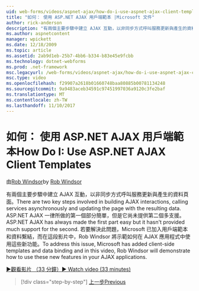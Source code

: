 ```yaml
---
uid: web-forms/videos/aspnet-ajax/how-do-i-use-aspnet-ajax-client-templates
title: "如何： 使用 ASP.NET AJAX 用戶端範本 |Microsoft 文件"
author: rick-anderson
description: "有兩個主要步驟中建立 AJAX 互動，以非同步方式呼叫服務更新與產生的資料頁面。 ASP.NET AJAX h..."
ms.author: aspnetcontent
manager: wpickett
ms.date: 12/18/2009
ms.topic: article
ms.assetid: 2ab9d1eb-25b7-4bb6-b334-b83e45e9fcbb
ms.technology: dotnet-webforms
ms.prod: .net-framework
msc.legacyurl: /web-forms/videos/aspnet-ajax/how-do-i-use-aspnet-ajax-client-templates
msc.type: video
ms.openlocfilehash: f29907a2618b01660748baa80885b00781134248
ms.sourcegitcommit: 9a9483aceb34591c97451997036a9120c3fe2baf
ms.translationtype: MT
ms.contentlocale: zh-TW
ms.lasthandoff: 11/10/2017
---
```

<a name="how-do-i-use-aspnet-ajax-client-templates"></a><span data-ttu-id="c6b39-104">如何： 使用 ASP.NET AJAX 用戶端範本</span><span class="sxs-lookup"><span data-stu-id="c6b39-104">How Do I: Use ASP.NET AJAX Client Templates</span></span>
====================
<span data-ttu-id="c6b39-105">由[Rob Windsor](https://twitter.com/robwindsor)</span><span class="sxs-lookup"><span data-stu-id="c6b39-105">by [Rob Windsor](https://twitter.com/robwindsor)</span></span>

<span data-ttu-id="c6b39-106">有兩個主要步驟中建立 AJAX 互動，以非同步方式呼叫服務更新與產生的資料頁面。</span><span class="sxs-lookup"><span data-stu-id="c6b39-106">There are two key steps involved in building AJAX interactions, calling services asynchronously and updating the page with the resulting data.</span></span> <span data-ttu-id="c6b39-107">ASP.NET AJAX 一律所做的第一個部分簡單，但是它尚未提供第二個多支援。</span><span class="sxs-lookup"><span data-stu-id="c6b39-107">ASP.NET AJAX has always made the first part easy but it hasn't provided much support for the second.</span></span> <span data-ttu-id="c6b39-108">若要解決此問題，Microsoft 已加入用戶端範本和資料繫結，而在這段影片中，Rob Windsor 將示範如何在 AJAX 應用程式中使用這些新功能。</span><span class="sxs-lookup"><span data-stu-id="c6b39-108">To address this issue, Microsoft has added client-side templates and data binding and in this video, Rob Windsor will demonstrate how to use these new features in your AJAX applications.</span></span>

[<span data-ttu-id="c6b39-109">&#9654;觀看影片 （33 分鐘）</span><span class="sxs-lookup"><span data-stu-id="c6b39-109">&#9654; Watch video (33 minutes)</span></span>](https://channel9.msdn.com/Blogs/ASP-NET-Site-Videos/how-do-i-use-aspnet-ajax-client-templates)

>[!div class="step-by-step"]
[<span data-ttu-id="c6b39-110">上一步</span><span class="sxs-lookup"><span data-stu-id="c6b39-110">Previous</span></span>](how-do-i-customize-error-handling-for-the-aspnet-ajax-updatepanel.md)
